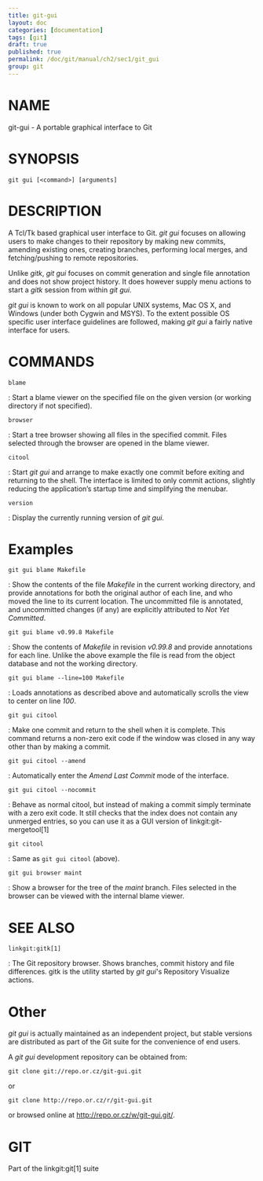 ```yaml
---
title: git-gui
layout: doc
categories: [documentation]
tags: [git]
draft: true
published: true
permalink: /doc/git/manual/ch2/sec1/git_gui
group: git
---
```


NAME
====

git-gui - A portable graphical interface to Git

SYNOPSIS
========

    git gui [<command>] [arguments]

DESCRIPTION
===========

A Tcl/Tk based graphical user interface to Git. *git gui* focuses on allowing users to make changes to their repository by making new commits, amending existing ones, creating branches, performing local merges, and fetching/pushing to remote repositories.

Unlike *gitk*, *git gui* focuses on commit generation and single file annotation and does not show project history. It does however supply menu actions to start a *gitk* session from within *git gui*.

*git gui* is known to work on all popular UNIX systems, Mac OS X, and Windows (under both Cygwin and MSYS). To the extent possible OS specific user interface guidelines are followed, making *git gui* a fairly native interface for users.

COMMANDS
========

`blame`

:   Start a blame viewer on the specified file on the given version (or working directory if not specified).

`browser`

:   Start a tree browser showing all files in the specified commit. Files selected through the browser are opened in the blame viewer.

`citool`

:   Start *git gui* and arrange to make exactly one commit before exiting and returning to the shell. The interface is limited to only commit actions, slightly reducing the application’s startup time and simplifying the menubar.

`version`

:   Display the currently running version of *git gui*.

Examples
========

`git gui blame Makefile`

:   Show the contents of the file *Makefile* in the current working directory, and provide annotations for both the original author of each line, and who moved the line to its current location. The uncommitted file is annotated, and uncommitted changes (if any) are explicitly attributed to *Not Yet Committed*.

`git gui blame v0.99.8 Makefile`

:   Show the contents of *Makefile* in revision *v0.99.8* and provide annotations for each line. Unlike the above example the file is read from the object database and not the working directory.

`git gui blame --line=100 Makefile`

:   Loads annotations as described above and automatically scrolls the view to center on line *100*.

`git gui citool`

:   Make one commit and return to the shell when it is complete. This command returns a non-zero exit code if the window was closed in any way other than by making a commit.

`git gui citool --amend`

:   Automatically enter the *Amend Last Commit* mode of the interface.

`git gui citool --nocommit`

:   Behave as normal citool, but instead of making a commit simply terminate with a zero exit code. It still checks that the index does not contain any unmerged entries, so you can use it as a GUI version of linkgit:git-mergetool\[1\]

`git citool`

:   Same as `git gui citool` (above).

`git gui browser maint`

:   Show a browser for the tree of the *maint* branch. Files selected in the browser can be viewed with the internal blame viewer.

SEE ALSO
========

`linkgit:gitk[1]`

:   The Git repository browser. Shows branches, commit history and file differences. gitk is the utility started by *git gui*'s Repository Visualize actions.

Other
=====

*git gui* is actually maintained as an independent project, but stable versions are distributed as part of the Git suite for the convenience of end users.

A *git gui* development repository can be obtained from:

    git clone git://repo.or.cz/git-gui.git

or

    git clone http://repo.or.cz/r/git-gui.git

or browsed online at <http://repo.or.cz/w/git-gui.git/>.

GIT
===

Part of the linkgit:git\[1\] suite
